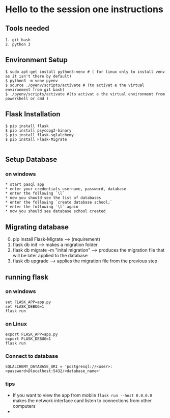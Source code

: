 # Hello to the session one instructions

## Tools needed
    1. git bash
    2. python 3
## Environment Setup
```
$ sudo apt-get install python3-venv # ( for linux only to install venv as it isn't there by default)
$ python3 -m venv pyenv
$ source ./pyenv/scripts/activate # (to activat e the virtual environment from git bash)
$ ./pyenv/scripts/activate #(to activat e the virtual environment from powershell or cmd )
```
## Flask Installation
```
$ pip install flask
$ pip install psycopg2-binary
$ pip install flask-sqlalchemy
$ pip install Flask-Migrate


```
## Setup Database
### on windows
    * start pasql app
    * enter your credentials username, password, database
    * enter the following `\l`
    * now you should see the list of databases
    * enter the following `create database school;`
    * enter the following `\l` again
    * now you should see database school created
##  Migrating database 
0. pip install Flask-Migrate --> (requirement)
1. flask db init --> makes a migration folder
2. flask db migrate -m "inital migration" --> produces the migration file that will be later applied to the database
3. flask db upgrade --> applies the migration file from the previous step 


## running flask 
### on windows
```
set FLASK_APP=app.py
set FLASK_DEBUG=1
flask run
```
### on Linux
```
export FLASK_APP=app.py
export FLASK_DEBUG=1
flask run
```

### Connect to database
```
SQLALCHEMY_DATABASE_URI = 'postgresql://<user>:<password>@localhost:5432/<database_name>'
```

### tips
* If you want to view the app from mobile
    `flask run --host 0.0.0.0` makes the network interface card listen to connections from other computers
* 